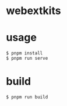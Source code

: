 # webextkits

# usage

```shell
$ pnpm install
$ pnpm run serve
```

# build

```shell
$ pnpm run build
```
